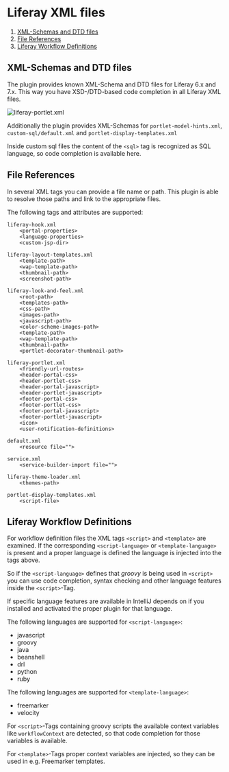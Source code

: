 Liferay XML files
=================

1. [XML-Schemas and DTD files](#xml-schemas-and-dtd-files)
2. [File References](#file-references) 
2. [Liferay Workflow Definitions](#liferay-workflow-definitions) 

XML-Schemas and DTD files
-------------------------

The plugin provides known XML-Schema and DTD files for Liferay 6.x and 7.x. This way you have XSD-/DTD-based code completion in all Liferay XML files.

![liferay-portlet.xml](liferay_portlet_xml.png "liferay-portlet.xml")

Additionally the plugin provides XML-Schemas for ```portlet-model-hints.xml```, ```custom-sql/default.xml``` and `portlet-display-templates.xml`

Inside custom sql files the content of the `<sql>` tag is recognized as SQL language, so code completion
is available here.

File References
---------------

In several XML tags you can provide a file name or path. This plugin is able to resolve those paths and link to
the appropriate files.

The following tags and attributes are supported:

    liferay-hook.xml
        <portal-properties>
        <language-properties>
        <custom-jsp-dir>

    liferay-layout-templates.xml
        <template-path>
        <wap-template-path>
        <thumbnail-path>
        <screenshot-path>

    liferay-look-and-feel.xml
        <root-path>
        <templates-path>
        <css-path>
        <images-path>
        <javascript-path>
        <color-scheme-images-path>
        <template-path>
        <wap-template-path>
        <thumbnail-path>
        <portlet-decorator-thumbnail-path>

    liferay-portlet.xml
        <friendly-url-routes>
        <header-portal-css>
        <header-portlet-css>
        <header-portal-javascript>
        <header-portlet-javascript>
        <footer-portal-css>
        <footer-portlet-css>
        <footer-portal-javascript>
        <footer-portlet-javascript>
        <icon>
        <user-notification-definitions>

    default.xml
        <resource file="">
        
    service.xml
        <service-builder-import file="">
    
    liferay-theme-loader.xml
        <themes-path>

    portlet-display-templates.xml
        <script-file>

Liferay Workflow Definitions
----------------------------

For workflow definition files the XML tags `<script>` and `<template>` are examined. If
the corresponding `<script-language>` or `<template-language>` is present and a proper language is defined
the language is injected into the tags above. 

So if the `<script-language>` defines that *groovy* is being used in `<script>` you can
use code completion, syntax checking and other language features inside the `<script>`-Tag.

If specific language features are available in IntelliJ depends on if you installed and activated
the proper plugin for that language.

The following languages are supported for `<script-language>`:

* javascript
* groovy
* java
* beanshell
* drl
* python
* ruby

The following languages are supported for `<template-language>`:

* freemarker
* velocity

For `<script>`-Tags containing groovy scripts the available context variables like `workflowContext` are detected, so
that code completion for those variables is available.

For `<template>`-Tags proper context variables are injected, so they can be used in e.g. Freemarker templates.